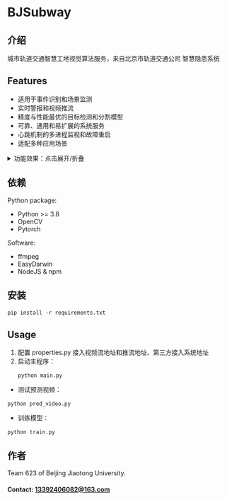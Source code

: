 # BJSubway

## 介绍
城市轨道交通智慧工地视觉算法服务，来自北京市轨道交通公司 智慧隐患系统

## Features
- 适用于事件识别和场景监测
- 实时警报和视频推流
- 精度与性能最优的目标检测和分割模型
- 可靠、通用和易扩展的系统服务
- 心跳机制的多进程监视和故障重启
- 适配多种应用场景

<details>

<summary>功能效果：点击展开/折叠</summary>

### 已开发场景
1. 动火场景
![img](doc\img\fire.jpg)

2. 明挖工程
![img](doc\img\pipe.jpg)

3. 暗挖工程
![img](doc\img\tunnel.jpg)

### 性能监控
1. 内存使用
![img](doc\img\mem.png)
2. 处理帧率
![img](doc\img\fps.jpg)

</details>

## 依赖
Python package:
- Python >= 3.8
- OpenCV
- Pytorch

Software:
- ffmpeg
- EasyDarwin
- NodeJS & npm

## 安装
```
pip install -r requirements.txt
```

## Usage
1. 配置 properties.py 接入视频流地址和推流地址、第三方接入系统地址
2. 启动主程序：
    ```
    python main.py
    ```
- 测试预测视频：
```
python pred_video.py
```
- 训练模型：
```
python train.py
```

<!-- ## Contributing
Describe how others can contribute to the project. -->

<!-- ## License
Specify the license under which the project is distributed. -->

## 作者
Team 623 of Beijing Jiaotong University.
#### Contact: 13392406082@163.com

<!-- ## Acknowledgements
Give credit to any third-party resources or people who helped with the project. -->